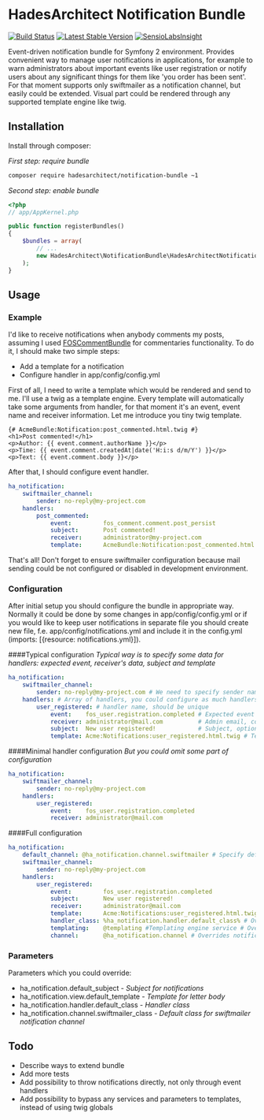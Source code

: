 # HadesArchitect Notification Bundle

[![Build Status](https://travis-ci.org/HadesArchitect/NotificationBundle.svg?branch=master)](https://travis-ci.org/HadesArchitect/NotificationBundle)
[![Latest Stable Version](https://poser.pugx.org/hadesarchitect/notification-bundle/v/stable.svg)](https://packagist.org/packages/hadesarchitect/notification-bundle)
[![SensioLabsInsight](https://insight.sensiolabs.com/projects/d3944cb9-a6d7-493f-b8c7-4b288e633d1a/mini.png)](https://insight.sensiolabs.com/projects/d3944cb9-a6d7-493f-b8c7-4b288e633d1a)

Event-driven notification bundle for Symfony 2 environment. Provides convenient way to manage user notifications in applications, for example to warn administrators about important events like user registration or notify users about any significant things for them like 'you order has been sent'. For that moment supports only swiftmailer as a notification channel, but easily could be extended. Visual part could be rendered through any supported template engine like twig.  

## Installation

Install through composer: 

*First step: require bundle*
```bash
composer require hadesarchitect/notification-bundle ~1
```

*Second step: enable bundle*
```php
<?php
// app/AppKernel.php

public function registerBundles()
{
    $bundles = array(
        // ...
        new HadesArchitect\NotificationBundle\HadesArchitectNotificationBundle(),
    );
}
```

## Usage

### Example

I'd like to receive notifications when anybody comments my posts, assuming I used [FOSCommentBundle](https://github.com/FriendsOfSymfony/FOSCommentBundle) for commentaries functionality. To do it, I should make two simple steps:

* Add a template for a notification
* Configure handler in app/config/config.yml

First of all, I need to write a template which would be rendered and send to me. I'll use a twig as a template engine. Every template will automatically take some arguments from handler, for that moment it's an event, event name and receiver information. Let me introduce you tiny twig template.

```twig
{# AcmeBundle:Notification:post_commented.html.twig #}
<h1>Post commented!</h1>
<p>Author: {{ event.comment.authorName }}</p>
<p>Time: {{ event.comment.createdAt|date('H:i:s d/m/Y') }}</p>
<p>Text: {{ event.comment.body }}</p>
```

After that, I should configure event handler.

```yaml
ha_notification:
    swiftmailer_channel:
        sender: no-reply@my-project.com
    handlers: 
        post_commented:
            event:         fos_comment.comment.post_persist
            subject:       Post commented! 
            receiver:      administrator@my-project.com
            template:      AcmeBundle:Notification:post_commented.html.twig
```

That's all! Don't forget to ensure swiftmailer configuration because mail sending could be not configured or disabled in development environment. 

### Configuration

After initial setup you should configure the bundle in appropriate way. Normally it could be done by some changes in app/config/config.yml or if you would like to keep user notifications in separate file you should create new file, f.e. app/config/notifications.yml and include it in the config.yml (imports: [{resource: notifications.yml}]). 

####Typical configuration
*Typical way is to specify some data for handlers: expected event, receiver's data, subject and template*
```yaml
ha_notification:
    swiftmailer_channel:
        sender: no-reply@my-project.com # We need to specify sender name for swiftmailer
    handlers: # Array of handlers, you could configure as much handlers as you want to. 
        user_registered: # handler name, should be unique
            event:    fos_user.registration.completed # Expected event
            receiver: administrator@mail.com          # Admin email, could be an array of emails
            subject:  New user registered!            # Subject, optional
            template: Acme:Notifications:user_registered.html.twig # Template, optional (but recommended to create custom templates)
```

####Minimal handler configuration
*But you could omit some part of configuration*
```yaml
ha_notification:
    swiftmailer_channel:
        sender: no-reply@my-project.com
    handlers: 
        user_registered:
            event:    fos_user.registration.completed
            receiver: administrator@mail.com
```

####Full configuration
```yaml
ha_notification:
    default_channel: @ha_notification.channel.swiftmailer # Specify default notification channel, swiftmailer by default
    swiftmailer_channel:
        sender: no-reply@my-project.com
    handlers: 
        user_registered:
            event:         fos_user.registration.completed
            subject:       New user registered! 
            receiver:      administrator@mail.com
            template:      Acme:Notifications:user_registered.html.twig
            handler_class: %ha_notification.handler.default_class% # Overrides handler class
            templating:    @templating #Templating engine service # Overrides templating engine for the handler
            channel:       @ha_notification.channel # Overrides notification channel for the handler
```

### Parameters

Parameters which you could override:

* ha_notification.default_subject - *Subject for notifications*
* ha_notification.view.default_template - *Template for letter body*
* ha_notification.handler.default_class - *Handler class*
* ha_notification.channel.swiftmailer_class - *Default class for swiftmailer notification channel*

## Todo

* Describe ways to extend bundle
* Add more tests
* Add possibility to throw notifications directly, not only through event handlers  
* Add possibility to bypass any services and parameters to templates, instead of using twig globals
